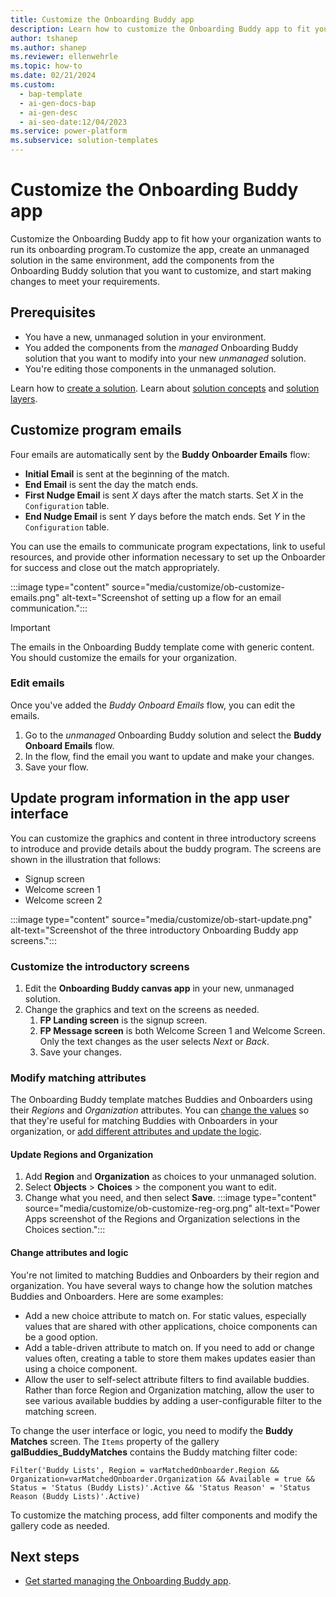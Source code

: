 ```yaml
---
title: Customize the Onboarding Buddy app
description: Learn how to customize the Onboarding Buddy app to fit your organization's requirements and goals, including emails, graphics, and matching attributes.
author: tshanep
ms.author: shanep
ms.reviewer: ellenwehrle
ms.topic: how-to
ms.date: 02/21/2024
ms.custom: 
  - bap-template
  - ai-gen-docs-bap
  - ai-gen-desc
  - ai-seo-date:12/04/2023
ms.service: power-platform
ms.subservice: solution-templates
---
```


# Customize the Onboarding Buddy app

Customize the Onboarding Buddy app to fit how your organization wants to run its onboarding program.To customize the app, create an unmanaged solution in the same environment, add the components from the Onboarding Buddy solution that you want to customize, and start making changes to meet your requirements.

## Prerequisites

- You have a new, unmanaged solution in your environment.
- You added the components from the *managed* Onboarding Buddy solution that you want to modify into your new *unmanaged* solution.
- You're editing those components in the unmanaged solution.

Learn how to [create a solution](/power-apps/maker/data-platform/create-solution). Learn about [solution concepts](/power-platform/alm/solution-concepts-alm) and [solution layers](/power-platform/alm/solution-layers-alm).

## Customize program emails

Four emails are automatically sent by the **Buddy Onboarder Emails** flow:

- **Initial Email** is sent at the beginning of the match.
- **End Email** is sent the day the match ends.
- **First Nudge Email** is sent *X* days after the match starts. Set *X* in the `Configuration` table.
- **End Nudge Email** is sent *Y* days before the match ends. Set *Y* in the `Configuration` table.

You can use the emails to communicate program expectations, link to useful resources, and provide other information necessary to set up the Onboarder for success and close out the match appropriately.

:::image type="content" source="media/customize/ob-customize-emails.png" alt-text="Screenshot of setting up a flow for an email communication.":::

> [!IMPORTANT]
> The emails in the Onboarding Buddy template come with generic content. You should customize the emails for your organization.

### Edit emails

Once you've added the *Buddy Onboard Emails* flow, you can edit the emails.

1. Go to the *unmanaged* Onboarding Buddy solution and select the **Buddy Onboard Emails** flow.
1. In the flow, find the email you want to update and make your changes.
1. Save your flow.

## Update program information in the app user interface

 You can customize the graphics and content in three introductory screens to introduce and provide details about the buddy program. The screens are shown in the illustration that follows:

- Signup screen
- Welcome screen 1
- Welcome screen 2

:::image type="content" source="media/customize/ob-start-update.png" alt-text="Screenshot of the three introductory Onboarding Buddy app screens.":::

### Customize the introductory screens

1. Edit the **Onboarding Buddy canvas app** in your new, unmanaged solution.
1. Change the graphics and text on the screens as needed.
    1. **FP Landing screen** is the signup screen.
    1. **FP Message screen** is both Welcome Screen 1 and Welcome Screen. Only the text changes as the user selects *Next* or *Back*.
    1. Save your changes.

### Modify matching attributes

The Onboarding Buddy template matches Buddies and Onboarders using their *Regions* and *Organization* attributes. You can [change the values](#update-regions-and-organization) so that they're useful for matching Buddies with Onboarders in your organization, or [add different attributes and update the logic](#change-attributes-and-logic).

#### Update Regions and Organization

1. Add **Region** and **Organization** as choices to your unmanaged solution.
1. Select **Objects** > **Choices** > the component you want to edit.
1. Change what you need, and then select **Save**.
:::image type="content" source="media/customize/ob-customize-reg-org.png" alt-text="Power Apps screenshot of the Regions and Organization selections in the Choices section.":::

#### Change attributes and logic

You're not limited to matching Buddies and Onboarders by their region and organization. You have several ways to change how the solution matches Buddies and Onboarders. Here are some examples:

- Add a new choice attribute to match on. For static values, especially values that are shared with other applications, choice components can be a good option.
- Add a table-driven attribute to match on. If you need to add or change values often, creating a table to store them makes updates easier than using a choice component.
- Allow the user to self-select attribute filters to find available buddies. Rather than force Region and Organization matching, allow the user to see various available buddies by adding a user-configurable filter to the matching screen.

To change the user interface or logic, you need to modify the **Buddy Matches** screen. The `Items` property of the gallery **galBuddies_BuddyMatches** contains the Buddy matching filter code:

`Filter('Buddy Lists', Region = varMatchedOnboarder.Region && Organization=varMatchedOnboarder.Organization && Available = true && Status = 'Status (Buddy Lists)'.Active && 'Status Reason' = 'Status Reason (Buddy Lists)'.Active)`

To customize the matching process, add filter components and modify the gallery code as needed.

## Next steps

- [Get started managing the Onboarding Buddy app](manage.md).
